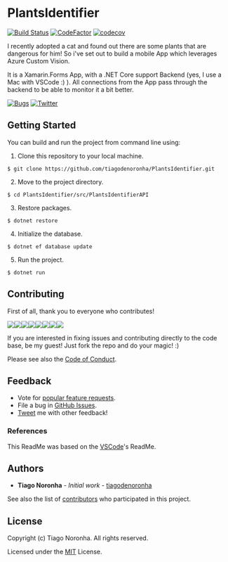 # PlantsIdentifier

[![Build Status](https://tiagodenoronha.visualstudio.com/PlantsIdentifier/_apis/build/status/PlantsIdentifier-CI)](https://tiagodenoronha.visualstudio.com/PlantsIdentifier/_build/latest?definitionId=4)
[![CodeFactor](https://www.codefactor.io/repository/github/tiagodenoronha/plantsidentifier/badge)](https://www.codefactor.io/repository/github/tiagodenoronha/plantsidentifier)
[![codecov](https://codecov.io/gh/tiagodenoronha/PlantsIdentifier/branch/master/graph/badge.svg)](https://codecov.io/gh/tiagodenoronha/PlantsIdentifier)

I recently adopted a cat and found out there are some plants that are dangerous for him! So i've set out to build a mobile App which leverages Azure Custom Vision. 

It is a Xamarin.Forms App, with a .NET Core support Backend (yes, I use a Mac with VSCode :) ). 
All connections from the App pass through the backend to be able to monitor it a bit better.

[![Bugs](https://img.shields.io/github/issues/tiagodenoronha/PlantsIdentifier.svg)](https://github.com/tiagodenoronha/PlantsIdentifier/issues?utf8=✓&q=is%3Aissue+is%3Aopen+label%3Abug)
[![Twitter](https://img.shields.io/twitter/url/https/github.com/tiagodenoronha/PlantsIdentifier/.svg?style=social)](https://twitter.com/intent/tweet?text=This%20is%20awesome!&url=https%3A%2F%2Fgithub.com%2Ftiagodenoronha%2FPlantsIdentifier%2F)

## Getting Started

You can build and run the project from command line using:

1. Clone this repository to your local machine.
```
$ git clone https://github.com/tiagodenoronha/PlantsIdentifier.git
```
2. Move to the project directory.
```
$ cd PlantsIdentifier/src/PlantsIdentifierAPI
```
3. Restore packages.
```
$ dotnet restore
```
4. Initialize the database.
```
$ dotnet ef database update
```
5. Run the project.
```
$ dotnet run
```

## Contributing

First of all, thank you to everyone who contributes!

[![](https://sourcerer.io/fame/tiagodenoronha/tiagodenoronha/PlantsIdentifier/images/0)](https://sourcerer.io/fame/tiagodenoronha/tiagodenoronha/PlantsIdentifier/links/0)[![](https://sourcerer.io/fame/tiagodenoronha/tiagodenoronha/PlantsIdentifier/images/1)](https://sourcerer.io/fame/tiagodenoronha/tiagodenoronha/PlantsIdentifier/links/1)[![](https://sourcerer.io/fame/tiagodenoronha/tiagodenoronha/PlantsIdentifier/images/2)](https://sourcerer.io/fame/tiagodenoronha/tiagodenoronha/PlantsIdentifier/links/2)[![](https://sourcerer.io/fame/tiagodenoronha/tiagodenoronha/PlantsIdentifier/images/3)](https://sourcerer.io/fame/tiagodenoronha/tiagodenoronha/PlantsIdentifier/links/3)[![](https://sourcerer.io/fame/tiagodenoronha/tiagodenoronha/PlantsIdentifier/images/4)](https://sourcerer.io/fame/tiagodenoronha/tiagodenoronha/PlantsIdentifier/links/4)[![](https://sourcerer.io/fame/tiagodenoronha/tiagodenoronha/PlantsIdentifier/images/5)](https://sourcerer.io/fame/tiagodenoronha/tiagodenoronha/PlantsIdentifier/links/5)[![](https://sourcerer.io/fame/tiagodenoronha/tiagodenoronha/PlantsIdentifier/images/6)](https://sourcerer.io/fame/tiagodenoronha/tiagodenoronha/PlantsIdentifier/links/6)[![](https://sourcerer.io/fame/tiagodenoronha/tiagodenoronha/PlantsIdentifier/images/7)](https://sourcerer.io/fame/tiagodenoronha/tiagodenoronha/PlantsIdentifier/links/7)

If you are interested in fixing issues and contributing directly to the code base, be my guest! Just fork the repo and do your magic! :)

Please see also the [Code of Conduct](CODE_OF_CONDUCT.md).

## Feedback

* Vote for [popular feature requests](https://github.com/tiagodenoronha/PlantsIdentifier/issues?q=is%3Aopen+is%3Aissue+label%3Afeature-request+sort%3Areactions-%2B1-desc).
* File a bug in [GitHub Issues](https://github.com/tiagodenoronha/PlantsIdentifier/issues).
* [Tweet](https://twitter.com/noronhat) me with other feedback!

### References
This ReadMe was based on the [VSCode](https://github.com/Microsoft/vscode/)'s ReadMe.

## Authors

* **Tiago Noronha** - *Initial work* - [tiagodenoronha](https://github.com/tiagodenoronha)

See also the list of [contributors](https://github.com/tiagodenoronha/PlantsIdentifier/contributors) who participated in this project.

## License

Copyright (c) Tiago Noronha. All rights reserved.

Licensed under the [MIT](LICENSE) License.

